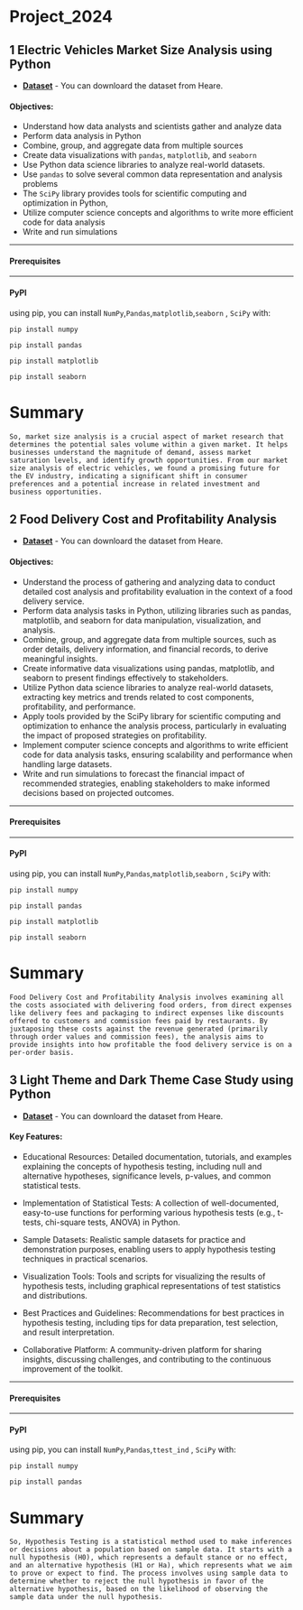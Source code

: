 # Project_2024

## 1 Electric Vehicles Market Size Analysis using Python
- __[Dataset](https://statso.io/market-size-of-evs-case-study/)__ - You can downloard the dataset from Heare.
#### Objectives:
+ Understand how data analysts and scientists gather and analyze data
+ Perform data analysis in Python
+ Combine, group, and aggregate data from multiple sources
+ Create data visualizations with `pandas`, `matplotlib`, and `seaborn`
+ Use Python data science libraries to analyze real-world datasets.
+ Use `pandas` to solve several common data representation and analysis problems
+ The `SciPy` library provides tools for scientific computing and optimization in Python, 
+ Utilize computer science concepts and algorithms to write more efficient code for data analysis
+ Write and run simulations
---
#### Prerequisites
---
#### PyPI
using pip, you can install `NumPy`,`Pandas`,`matplotlib`,`seaborn` , `SciPy` with:
```
pip install numpy
```
```
pip install pandas
```
```
pip install matplotlib
```
```
pip install seaborn
```
# Summary
```
So, market size analysis is a crucial aspect of market research that determines the potential sales volume within a given market. It helps businesses understand the magnitude of demand, assess market saturation levels, and identify growth opportunities. From our market size analysis of electric vehicles, we found a promising future for the EV industry, indicating a significant shift in consumer preferences and a potential increase in related investment and business opportunities.
```
## 2 Food Delivery Cost and Profitability Analysis
- __[Dataset](https://statso.io/optimizing-cost-and-profitability-case-study/)__ - You can downloard the dataset from Heare.
#### Objectives:
+ Understand the process of gathering and analyzing data to conduct detailed cost analysis and profitability evaluation in the context of a food delivery service.
+ Perform data analysis tasks in Python, utilizing libraries such as pandas, matplotlib, and seaborn for data manipulation, visualization, and analysis.
+ Combine, group, and aggregate data from multiple sources, such as order details, delivery information, and financial records, to derive meaningful insights.
+ Create informative data visualizations using pandas, matplotlib, and seaborn to present findings effectively to stakeholders.
+ Utilize Python data science libraries to analyze real-world datasets, extracting key metrics and trends related to cost components, profitability, and performance.
+ Apply tools provided by the SciPy library for scientific computing and optimization to enhance the analysis process, particularly in evaluating the impact of proposed strategies on profitability.
+ Implement computer science concepts and algorithms to write efficient code for data analysis tasks, ensuring scalability and performance when handling large datasets.
+ Write and run simulations to forecast the financial impact of recommended strategies, enabling stakeholders to make informed decisions based on projected outcomes.
---
#### Prerequisites
---
#### PyPI
using pip, you can install `NumPy`,`Pandas`,`matplotlib`,`seaborn` , `SciPy` with:
```
pip install numpy
```
```
pip install pandas
```
```
pip install matplotlib
```
```
pip install seaborn
```
# Summary
```
Food Delivery Cost and Profitability Analysis involves examining all the costs associated with delivering food orders, from direct expenses like delivery fees and packaging to indirect expenses like discounts offered to customers and commission fees paid by restaurants. By juxtaposing these costs against the revenue generated (primarily through order values and commission fees), the analysis aims to provide insights into how profitable the food delivery service is on a per-order basis.
```
## 3 Light Theme and Dark Theme Case Study using Python
- __[Dataset](https://statso.io/light-theme-and-dark-theme-case-study/)__ - You can downloard the dataset from Heare.
  

#### Key Features:

+ Educational Resources: Detailed documentation, tutorials, and examples explaining the concepts of hypothesis testing, including null and alternative hypotheses, significance levels, p-values, and common statistical tests.

+ Implementation of Statistical Tests: A collection of well-documented, easy-to-use functions for performing various hypothesis tests (e.g., t-tests, chi-square tests, ANOVA) in Python.

+ Sample Datasets: Realistic sample datasets for practice and demonstration purposes, enabling users to apply hypothesis testing techniques in practical scenarios.

+ Visualization Tools: Tools and scripts for visualizing the results of hypothesis tests, including graphical representations of test statistics and distributions.

+ Best Practices and Guidelines: Recommendations for best practices in hypothesis testing, including tips for data preparation, test selection, and result interpretation.

+ Collaborative Platform: A community-driven platform for sharing insights, discussing challenges, and contributing to the continuous improvement of the toolkit.

---
#### Prerequisites
---
#### PyPI
using pip, you can install `NumPy`,`Pandas`,`ttest_ind` , `SciPy` with:
```
pip install numpy
```
```
pip install pandas
```
# Summary
```
So, Hypothesis Testing is a statistical method used to make inferences or decisions about a population based on sample data. It starts with a null hypothesis (H0), which represents a default stance or no effect, and an alternative hypothesis (H1 or Ha), which represents what we aim to prove or expect to find. The process involves using sample data to determine whether to reject the null hypothesis in favor of the alternative hypothesis, based on the likelihood of observing the sample data under the null hypothesis.
```
